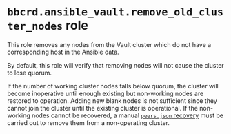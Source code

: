 `bbcrd.ansible_vault.remove_old_cluster_nodes` role
===================================================

This role removes any  nodes from the Vault cluster which do not have a
corresponding host in the Ansible data.

By default, this role will verify that removing nodes will not cause the
cluster to lose quorum.

If the number of working cluster nodes falls below quorum, the cluster will
become inoperative until enough existing but non-working nodes are restored to
operation. Adding new blank nodes is not sufficient since they cannot join the
cluster until the existing cluster is operational. If the non-working nodes
cannot be recovered, a manual [`peers.json`
recovery](https://developer.hashicorp.com/vault/docs/concepts/integrated-storage#manual-recovery-using-peers-json)
must be carried out to remove them from a non-operating cluster.
